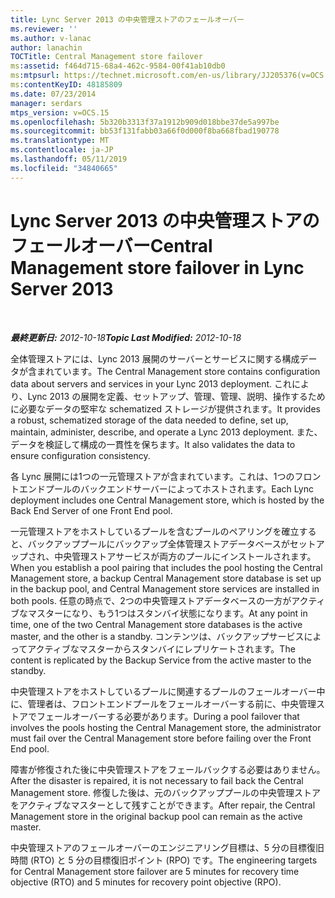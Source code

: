 ```yaml
---
title: Lync Server 2013 の中央管理ストアのフェールオーバー
ms.reviewer: ''
ms.author: v-lanac
author: lanachin
TOCTitle: Central Management store failover
ms:assetid: f464d715-68a4-462c-9584-00f41ab10db0
ms:mtpsurl: https://technet.microsoft.com/en-us/library/JJ205376(v=OCS.15)
ms:contentKeyID: 48185809
ms.date: 07/23/2014
manager: serdars
mtps_version: v=OCS.15
ms.openlocfilehash: 5b320b3313f37a1912b909d018bbe37de5a997be
ms.sourcegitcommit: bb53f131fabb03a66f0d000f8ba668fbad190778
ms.translationtype: MT
ms.contentlocale: ja-JP
ms.lasthandoff: 05/11/2019
ms.locfileid: "34840665"
---
```

<div data-xmlns="http://www.w3.org/1999/xhtml">

<div class="topic" data-xmlns="http://www.w3.org/1999/xhtml" data-msxsl="urn:schemas-microsoft-com:xslt" data-cs="http://msdn.microsoft.com/en-us/">

<div data-asp="http://msdn2.microsoft.com/asp">

# <a name="central-management-store-failover-in-lync-server-2013"></a><span data-ttu-id="e39e2-102">Lync Server 2013 の中央管理ストアのフェールオーバー</span><span class="sxs-lookup"><span data-stu-id="e39e2-102">Central Management store failover in Lync Server 2013</span></span>

</div>

<div id="mainSection">

<div id="mainBody">

<span> </span>

<span data-ttu-id="e39e2-103">_**最終更新日:** 2012-10-18_</span><span class="sxs-lookup"><span data-stu-id="e39e2-103">_**Topic Last Modified:** 2012-10-18_</span></span>

<span data-ttu-id="e39e2-104">全体管理ストアには、Lync 2013 展開のサーバーとサービスに関する構成データが含まれています。</span><span class="sxs-lookup"><span data-stu-id="e39e2-104">The Central Management store contains configuration data about servers and services in your Lync 2013 deployment.</span></span> <span data-ttu-id="e39e2-105">これにより、Lync 2013 の展開を定義、セットアップ、管理、管理、説明、操作するために必要なデータの堅牢な schematized ストレージが提供されます。</span><span class="sxs-lookup"><span data-stu-id="e39e2-105">It provides a robust, schematized storage of the data needed to define, set up, maintain, administer, describe, and operate a Lync 2013 deployment.</span></span> <span data-ttu-id="e39e2-106">また、データを検証して構成の一貫性を保ちます。</span><span class="sxs-lookup"><span data-stu-id="e39e2-106">It also validates the data to ensure configuration consistency.</span></span>

<span data-ttu-id="e39e2-107">各 Lync 展開には1つの一元管理ストアが含まれています。これは、1つのフロントエンドプールのバックエンドサーバーによってホストされます。</span><span class="sxs-lookup"><span data-stu-id="e39e2-107">Each Lync deployment includes one Central Management store, which is hosted by the Back End Server of one Front End pool.</span></span>

<span data-ttu-id="e39e2-108">一元管理ストアをホストしているプールを含むプールのペアリングを確立すると、バックアッププールにバックアップ全体管理ストアデータベースがセットアップされ、中央管理ストアサービスが両方のプールにインストールされます。</span><span class="sxs-lookup"><span data-stu-id="e39e2-108">When you establish a pool pairing that includes the pool hosting the Central Management store, a backup Central Management store database is set up in the backup pool, and Central Management store services are installed in both pools.</span></span> <span data-ttu-id="e39e2-109">任意の時点で、2つの中央管理ストアデータベースの一方がアクティブなマスターになり、もう1つはスタンバイ状態になります。</span><span class="sxs-lookup"><span data-stu-id="e39e2-109">At any point in time, one of the two Central Management store databases is the active master, and the other is a standby.</span></span> <span data-ttu-id="e39e2-110">コンテンツは、バックアップサービスによってアクティブなマスターからスタンバイにレプリケートされます。</span><span class="sxs-lookup"><span data-stu-id="e39e2-110">The content is replicated by the Backup Service from the active master to the standby.</span></span>

<span data-ttu-id="e39e2-111">中央管理ストアをホストしているプールに関連するプールのフェールオーバー中に、管理者は、フロントエンドプールをフェールオーバーする前に、中央管理ストアでフェールオーバーする必要があります。</span><span class="sxs-lookup"><span data-stu-id="e39e2-111">During a pool failover that involves the pools hosting the Central Management store, the administrator must fail over the Central Management store before failing over the Front End pool.</span></span>

<span data-ttu-id="e39e2-112">障害が修復された後に中央管理ストアをフェールバックする必要はありません。</span><span class="sxs-lookup"><span data-stu-id="e39e2-112">After the disaster is repaired, it is not necessary to fail back the Central Management store.</span></span> <span data-ttu-id="e39e2-113">修復した後は、元のバックアッププールの中央管理ストアをアクティブなマスターとして残すことができます。</span><span class="sxs-lookup"><span data-stu-id="e39e2-113">After repair, the Central Management store in the original backup pool can remain as the active master.</span></span>

<span data-ttu-id="e39e2-114">中央管理ストアのフェールオーバーのエンジニアリング目標は、5 分の目標復旧時間 (RTO) と 5 分の目標復旧ポイント (RPO) です。</span><span class="sxs-lookup"><span data-stu-id="e39e2-114">The engineering targets for Central Management store failover are 5 minutes for recovery time objective (RTO) and 5 minutes for recovery point objective (RPO).</span></span>

</div>

<span> </span>

</div>

</div>

</div>

